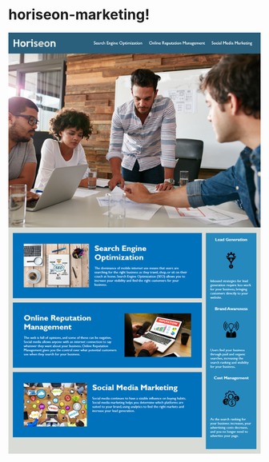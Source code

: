 # horiseon-marketing!
![Screenshot](https://github.com/Sloansta/horiseon-marketing/blob/main/assets/images/horiseon-marketing-landing.png?raw=true)
